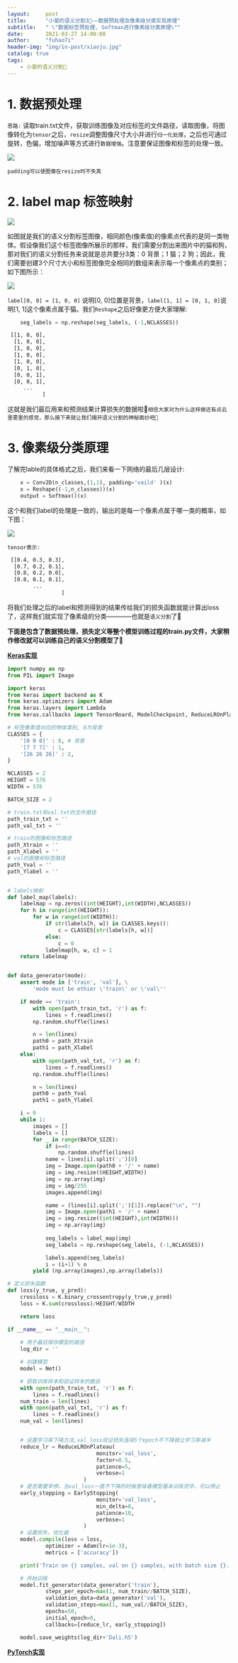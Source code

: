 ```yaml
---
layout:     post
title:      "小菊的语义分割3🌼——数据预处理及像素级分类实现原理"
subtitle:   " \"数据标签预处理, Softmax进行像素级分类原理\""
date:       2021-03-27 14:00:00
author:     "fuhao7i"
header-img: "img/in-post/xiaoju.jpg"
catalog: true
tags:
    - 小菊的语义分割🌼
---
```


# 1. 数据预处理

`思路:` 读取train.txt文件，获取训练图像及对应标签的文件路径，读取图像，将图像转化为`tensor`之后，`resize`调整图像尺寸大小并进行`归一化处理`，之后也可通过旋转，色偏，增加噪声等方式进行`数据增强`。注意要保证图像和标签的处理一致。

<img src='https://img-blog.csdnimg.cn/20210327141350996.png' center>

`padding可以使图像在resize时不失真`

# 2. label map 标签映射

<img src='https://img-blog.csdnimg.cn/20210328145544433.png' center>

如图就是我们的语义分割标签图像，相同颜色(像素值)的像素点代表的是同一类物体。假设像我们这个标签图像所展示的那样，我们需要分割出来图片中的猫和狗，那对我们的语义分割任务来说就是总共要分3类：0 背景；1 猫；2 狗；因此，我们需要创建3个尺寸大小和标签图像完全相同的数组来表示每一个像素点的类别；如下图所示：

<img src='https://img-blog.csdnimg.cn/20210328145242405.png' center>

`label[0, 0] = [1, 0, 0]` 说明[0, 0]位置是背景，`label[1, 1] = [0, 1, 0]`说明[1, 1]这个像素点属于猫。我们`Reshape`之后好像更方便大家理解:

```python
    seg_labels = np.reshape(seg_labels, (-1,NCLASSES))
```

```Bash
 [[1, 0, 0],
  [1, 0, 0],
  [1, 0, 0],
  [1, 0, 0],
  [1, 0, 0],
  [0, 1, 0],
  [0, 0, 1],
  [0, 0, 1],
     ...
           ]
```

这就是我们最后用来和预测结果计算损失的数据啦🌼`相信大家对为什么这样做还有点云里雾里的感觉，那么接下来就让我们揭开语义分割的神秘面纱吧🌼`

# 3. 像素级分类原理

了解完lable的具体格式之后，我们来看一下网络的最后几层设计:

```python
    x = Conv2D(n_classes,(1,1), padding='vaild' )(x)
	x = Reshape((-1,n_classes))(x)
	output = Softmax()(x)
```

这个和我们label的处理是一致的，输出的是每一个像素点属于哪一类的概率，如下图：

<img src='https://img-blog.csdnimg.cn/20210328152456675.png' center>

`tensor表示:`
```Bash
 [[0.4, 0.3, 0.3],
  [0.7, 0.2, 0.1],
  [0.8, 0.2, 0.0],
  [0.8, 0.1, 0.1],
        ...
                 ]
```

将我们处理之后的label和预测得到的结果传给我们的损失函数就能计算出loss了，这样我们就实现了像素级的分类————也就是`语义分割`了🌼

**下面是包含了数据预处理，损失定义等整个模型训练过程的train.py文件，大家稍作修改就可以训练自己的语义分割模型了🌼**

**[Keras实现](https://keras.io/zh/models/model/)**

```python
import numpy as np
from PIL import Image

import keras
from keras import backend as K
from keras.optimizers import Adam
from keras.layers import Lambda
from keras.callbacks import TensorBoard, ModelCheckpoint, ReduceLROnPlateau, EarlyStopping

# 标签像素值对应的物体类别, 0为背景
CLASSES = {
    '[0 0 0]' : 0, # 背景
    '[7 7 7]' : 1,
    '[26 26 26]' : 2,
}

NCLASSES = 2
HEIGHT = 576
WIDTH = 576

BATCH_SIZE = 2

# train.txt和val.txt的文件路径
path_train_txt = ''
path_val_txt = ''

# train的图像和标签路径
path_Xtrain = ''
path_Xlabel = ''
# val的图像和标签路径
path_Yval = ''
path_Ylabel = ''


# labels映射
def label_map(labels):
    labelmap = np.zeros((int(HEIGHT),int(WIDTH),NCLASSES))
    for h in range(int(HEIGHT)):
        for w in range(int(WIDTH)):
            if str(labels[h, w]) in CLASSES.keys():
                c = CLASSES[str(labels[h, w])]
            else:
                c = 0
            labelmap[h, w, c] = 1
    return labelmap


def data_generator(mode):
    assert mode in ['train', 'val'], \
        'mode must be ethier \'train\' or \'val\''

    if mode == 'train':
        with open(path_train_txt, 'r') as f:
            lines = f.readlines()
        np.random.shuffle(lines)

        n = len(lines)
        path0 = path_Xtrain
        path1 = path_Xlabel
    else:
        with open(path_val_txt, 'r') as f:
            lines = f.readlines()
        np.random.shuffle(lines)

        n = len(lines)
        path0 = path_Yval
        path1 = path_Ylabel 

    i = 0
    while 1:
        images = []
        labels = []
        for _ in range(BATCH_SIZE):
            if i==0:
                np.random.shuffle(lines)
            name = lines[i].split(';')[0]
            img = Image.open(path0 + '/' + name)
            img = img.resize((HEIGHT,WIDTH))
            img = np.array(img)
            img = img/255
            images.append(img)

            name = (lines[i].split(';')[1]).replace("\n", "")
            img = Image.open(path1 + '/' + name)
            img = img.resize((int(HEIGHT),int(WIDTH)))
            img = np.array(img)
            
            seg_labels = label_map(img)
            seg_labels = np.reshape(seg_labels, (-1,NCLASSES))

            labels.append(seg_labels)
            i = (i+1) % n
        yield (np.array(images),np.array(labels))

# 定义损失函数
def loss(y_true, y_pred):
    crossloss = K.binary_crossentropy(y_true,y_pred)
    loss = K.sum(crossloss)/HEIGHT/WIDTH

    return loss

if __name__ == "__main__":
    
    # 用于最后保存模型的路径
    log_dir = ''

    # 创建模型
    model = Net()

    # 获取训练样本和验证样本的数目
    with open(path_train_txt, 'r') as f:
        lines = f.readlines()
    num_train = len(lines)
    with open(path_val_txt, 'r') as f:
        lines = f.readlines()
    num_val = len(lines)


    # 设置学习率下降方法,val_loss验证损失连续5个epoch不下降就让学习率减半
    reduce_lr = ReduceLROnPlateau(
                            monitor='val_loss', 
                            factor=0.5, 
                            patience=5, 
                            verbose=1
                        )
    # 是否需要早停，当val_loss一直不下降的时候意味着模型基本训练完毕，可以停止
    early_stopping = EarlyStopping(
                            monitor='val_loss', 
                            min_delta=0, 
                            patience=10, 
                            verbose=1
                        )
    # 设置损失，优化器
    model.compile(loss = loss,
            optimizer = Adam(lr=1e-3),
            metrics = ['accuracy'])

    print('Train on {} samples, val on {} samples, with batch size {}.'.format(num_train, num_val, BATCH_SIZE))

    # 开始训练
    model.fit_generator(data_generator('train'),
            steps_per_epoch=max(1, num_train//BATCH_SIZE),
            validation_data=data_generator('val'),
            validation_steps=max(1, num_val//BATCH_SIZE),
            epochs=50,
            initial_epoch=0,
            callbacks=[reduce_lr, early_stopping])

    model.save_weights(log_dir+'Dali.h5')


```

**[PyTorch实现](https://fuhao7i.com/2021/03/12/dalitools2/)**

